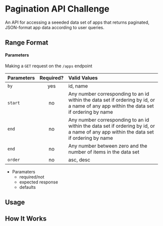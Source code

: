 # Pagination API Challenge
An API for accessing a seeeded data set of apps that returns paginated, JSON-format app data according to user queries. 

## Range Format 

#### Parameters


Making a `GET` request on the `/apps` endpoint 

| Parameters       | Required?     | Valid Values|
| :------------- | :----------: | :----------- |
|  `by` | yes   | id, name    |
|  `start` | no   | Any number corresponding to an id within the data set if ordering by id, or a name of any app within the data set if ordering by name    |
|  `end` | no   | Any number corresponding to an id within the data set if ordering by id, or a name of any app within the data set if ordering by name     |
|  `end` | no   | Any number between zero and the number of items in the data set    |
|  `order` | no   | asc, desc    |



- Paramaters 
  - required/not
  - expected response
  - defaults

## Usage

## How It Works
